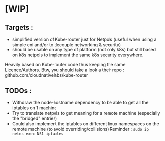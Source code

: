 # [WIP]

## Targets : 
  * simplified version of Kube-router just for Netpols (useful when using
    a simple cni and/or to decouple networking & security)
  * should be usable on any type of platform (not only k8s) but still based on k8s netpols to implement the same k8s security everywhere.

Heavily based on Kube-router code thus keeping the same Licence/Authors.
Btw, you should take a look a their repo : github.com/cloudnativelabs/kube-router

## TODOs : 
  * Withdraw the node-hostname dependency to be able to get all the iptables on 1 machine
  * Try to translate netpols to get meaning for a remote machine (especially
    the "bridged" entries)
  * Could also implement the iptables on different linux namespaces on the remote
    machine (to avoid overriding/collisions)
      Reminder : `sudo ip netns exec NS1 iptables`

